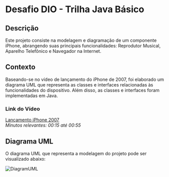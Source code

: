 # Desafio DIO - Trilha Java Básico

## Descrição
Este projeto consiste na modelagem e diagramação de um componente iPhone, abrangendo suas principais funcionalidades: Reprodutor Musical, Aparelho Telefônico e Navegador na Internet.

## Contexto
Baseando-se no vídeo de lançamento do iPhone de 2007, foi elaborado um diagrama UML que representa as classes e interfaces relacionadas às funcionalidades do dispositivo. Além disso, as classes e interfaces foram implementadas em Java.

### Link do Vídeo
[Lançamento iPhone 2007](#)  
*Minutos relevantes: 00:15 até 00:55*

## Diagrama UML
O diagrama UML que representa a modelagem do projeto pode ser visualizado abaixo:

![DiagramUML](https://github.com/user-attachments/assets/50381fe3-5a68-436a-baaf-09652092dafa)



